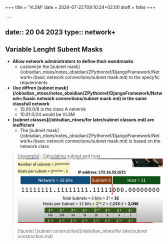 +++
title = 'VLSM'
date = 2024-07-22T09:10:24+02:00
draft = false
+++

    ---
date:: 20 04 2023
type:: network+
---
## Variable Lenght Subent Masks 
- **Allow network administraters to define their owndmasks**
	- customize the [subnet mask](/obisdian_ntoes/notes_obsidian/ZPythonref/DjangoFramework/Network+/basic network connections/subnet mask.md) to the specyfic requierments 
- **Use diffren [subnet mask](/obisdian_ntoes/notes_obsidian/ZPythonref/DjangoFramework/Network+/basic network connections/subnet mask.md) in the same classfull network** 
	- 10.00.0/8 is the class A netwrok
	- 10.01.0/24 would be VLSM  
 - **[subnet classes](/obisdian_ntoes/for later/subnet classes.md) are inefficient**
	 - The [subnet mask](/obisdian_ntoes/notes_obsidian/ZPythonref/DjangoFramework/Network+/basic network connections/subnet mask.md) is based on the network class 
> [!example]- Calculating subnet and host 
> ![SubnetAndHost_visual.png](/static/SubnetAndHost_visual.png)


>[!quote] [subnet construction](/obisdian_ntoes/for later/subnet construction.md)